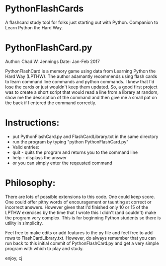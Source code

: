 # PythonFlashCards
A flashcard study tool for folks just starting out with Python.  Companion to Learn Python the Hard Way.

# PythonFlashCard.py
Author:  Chad W. Jennings
Date:  Jan-Feb 2017

PythonFlashCard is a memory game using data from Learning Python the Hard Way (LPTHW).  The author adamantly recommends using flash cards to learn command line commands and python commands.  I knew that I'd lose the cards or just wouldn't keep them updated.  So, a good first project was to create a short script that would read a line from a library at random, show me the description of the command and then give me a small pat on the back if I entered the command correctly.

# Instructions:
- put PythonFlashCard.py and FlashCardLibrary.txt in the same directory
- run the program by typing "python PythonFlashCard.py"
- Valid entries:
- quit  -  quits the program and returns you to the command line
- help  -  displays the answer
- or you can simply enter the reqeusted command

# Philosophy:
There are lots of possible extensions to this code.  One could keep score.  One could offer pithy words of encouragement or taunting at correct or incorrect answers.  However given that I'd finished only 10 or 15 of the LPTHW exercises by the time that I wrote this I didn't (and couldn't) make the program very complex.  This is for beginning Python students so there is utility in simplicity.

Feel free to make edits or add features to the py file and feel free to add rows to FlashCardLibrary.txt.  However, do always remember that you can run back to this initial commit of PythonFlashCard.py and get a very simple program with which to play and study.

enjoy,
cj
